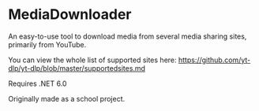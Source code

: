 # MediaDownloader

An easy-to-use tool to download media from several media sharing sites, primarily from YouTube.

You can view the whole list of supported sites here: https://github.com/yt-dlp/yt-dlp/blob/master/supportedsites.md

Requires .NET 6.0

Originally made as a school project.
